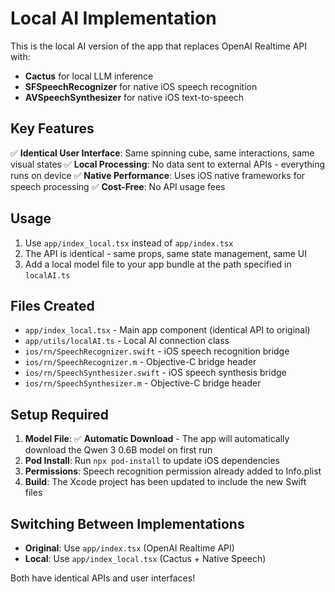 # Local AI Implementation

This is the local AI version of the app that replaces OpenAI Realtime API with:
- **Cactus** for local LLM inference
- **SFSpeechRecognizer** for native iOS speech recognition  
- **AVSpeechSynthesizer** for native iOS text-to-speech

## Key Features

✅ **Identical User Interface**: Same spinning cube, same interactions, same visual states
✅ **Local Processing**: No data sent to external APIs - everything runs on device
✅ **Native Performance**: Uses iOS native frameworks for speech processing
✅ **Cost-Free**: No API usage fees

## Usage

1. Use `app/index_local.tsx` instead of `app/index.tsx`
2. The API is identical - same props, same state management, same UI
3. Add a local model file to your app bundle at the path specified in `localAI.ts`

## Files Created

- `app/index_local.tsx` - Main app component (identical API to original)
- `app/utils/localAI.ts` - Local AI connection class
- `ios/rn/SpeechRecognizer.swift` - iOS speech recognition bridge
- `ios/rn/SpeechRecognizer.m` - Objective-C bridge header
- `ios/rn/SpeechSynthesizer.swift` - iOS speech synthesis bridge  
- `ios/rn/SpeechSynthesizer.m` - Objective-C bridge header

## Setup Required

1. **Model File**: ✅ **Automatic Download** - The app will automatically download the Qwen 3 0.6B model on first run
2. **Pod Install**: Run `npx pod-install` to update iOS dependencies  
3. **Permissions**: Speech recognition permission already added to Info.plist
4. **Build**: The Xcode project has been updated to include the new Swift files

## Switching Between Implementations

- **Original**: Use `app/index.tsx` (OpenAI Realtime API)
- **Local**: Use `app/index_local.tsx` (Cactus + Native Speech)

Both have identical APIs and user interfaces!